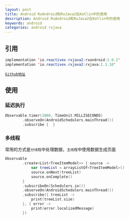 ```yaml
---
layout: post
title: Android RxAndroid和RxJava2在Kotlin中的使用
description: Android RxAndroid和RxJava2在Kotlin中的使用
keywords: android
categories: android rxjava
---
```




## 引用

```java
implementation 'io.reactivex.rxjava2:rxandroid:2.0.2'
implementation 'io.reactivex.rxjava2:rxjava:2.1.10'
```

[`Github地址`](https://github.com/ReactiveX/RxAndroid)

## 使用

### 延迟执行

```kotlin
Observable.timer(1000, TimeUnit.MILLISECONDS)
        .observeOn(AndroidSchedulers.mainThread())
        .subscribe {  }
```

### 多线程

常用的方式是`分线程`中处理数据，`主线程`中使用数据生成页面

```kotlin
Observable
        .create<List<TreeItemModel>> { source ->
            var treeList = arrayListOf<TreeItemModel>()
            source.onNext(treeList)
            source.onComplete()
        }
        .subscribeOn(Schedulers.io())
        .observeOn(AndroidSchedulers.mainThread())
        .subscribe({ treeList ->
            print(treeList.size)
        }, { error ->
            print(error.localizedMessage)
        })
```

